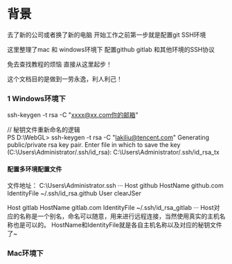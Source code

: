 # 背景
去了新的公司或者换了新的电脑 开始工作之前第一步就是配置git SSH环境 

这里整理了mac 和 windows环境下 配置github gitlab 和其他环境的SSH协议 

免去查找教程的烦恼 直接从这里起步！

这个文档目的是做到一劳永逸，利人利己！

### 1 Windows环境下

ssh-keygen -t rsa  -C "xxxx@xx.com你的邮箱"

// 秘钥文件重新命名的逻辑  
PS D:\WebGL> ssh-keygen -t rsa  -C "lakiliu@tencent.com"
Generating public/private rsa key pair.
Enter file in which to save the key (C:\Users\Administrator/.ssh/id_rsa): C:\Users\Administrator/.ssh/id_rsa_tx

#### 配置多环境配置文件
文件地址：  C:\Users\Administrator\.ssh
···
Host github
HostName github.com
IdentityFile ~/.ssh/id_rsa.github
User clearJSer

Host gitlab
HostName  gitlab.com
     IdentityFile ~/.ssh/id_rsa_gitlab
···
Host对应的名称是一个别名，命名可以随意，用来进行远程连接，当然使用真实的主机名称也是可以的。
HostName和IdentityFile就是各自主机名称以及对应的秘钥文件了~

### Mac环境下

